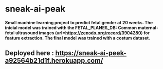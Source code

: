 # sneak-ai-peak

#### Small machine learning project to predict fetal gender at 20 weeks. The inicial model was trained with the FETAL_PLANES_DB: Common maternal-fetal ultrasound images (url=https://zenodo.org/record/3904280) for feature extraction. The final model was trained with a costum dataset.



## Deployed here : https://sneak-ai-peek-a92564b21d1f.herokuapp.com/
